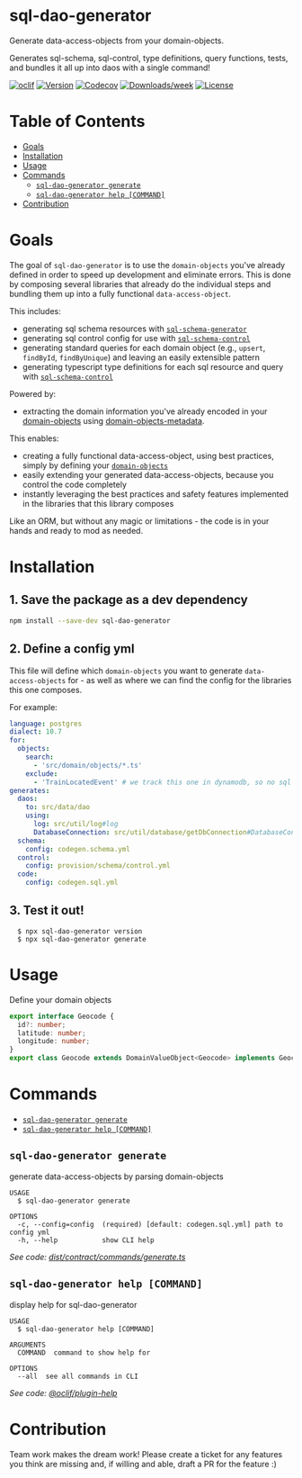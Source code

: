 sql-dao-generator
==============

Generate data-access-objects from your domain-objects.

Generates sql-schema, sql-control, type definitions, query functions, tests, and bundles it all up into daos with a single command!

[![oclif](https://img.shields.io/badge/cli-oclif-brightgreen.svg)](https://oclif.io)
[![Version](https://img.shields.io/npm/v/sql-dao-generator.svg)](https://npmjs.org/package/sql-dao-generator)
[![Codecov](https://codecov.io/gh/uladkasach/sql-dao-generator/branch/master/graph/badge.svg)](https://codecov.io/gh/uladkasach/sql-dao-generator)
[![Downloads/week](https://img.shields.io/npm/dw/sql-dao-generator.svg)](https://npmjs.org/package/sql-dao-generator)
[![License](https://img.shields.io/npm/l/sql-dao-generator.svg)](https://github.com/uladkasach/sql-dao-generator/blob/master/package.json)

# Table of Contents
<!-- toc -->
- [Goals](#goals)
- [Installation](#installation)
- [Usage](#usage)
- [Commands](#commands)
  - [`sql-dao-generator generate`](#sql-dao-generator-generate)
  - [`sql-dao-generator help [COMMAND]`](#sql-dao-generator-help-command)
- [Contribution](#contribution)
<!-- tocstop -->

# Goals

The goal of `sql-dao-generator` is to use the `domain-objects` you've already defined in order to speed up development and eliminate errors. This is done by composing several libraries that already do the individual steps and bundling them up into a fully functional `data-access-object`.

This includes:
- generating sql schema resources with [`sql-schema-generator`](https://github.com/uladkasach/sql-schema-generator)
- generating sql control config for use with [`sql-schema-control`](https://github.com/uladkasach/sql-schema-control)
- generating standard queries for each domain object (e.g., `upsert`, `findById`, `findByUnique`) and leaving an easily extensible pattern
- generating typescript type definitions for each sql resource and query with [`sql-schema-control`](https://github.com/uladkasach/sql-schema-control)

Powered by:
- extracting the domain information you've already encoded in your [domain-objects](https://github.com/uladkasach/domain-objects) using [domain-objects-metadata](https://github.com/uladkasach/domain-objects-metadata).

This enables:
- creating a fully functional data-access-object, using best practices, simply by defining your [`domain-objects`](https://github.com/uladkasach/domain-objects)
- easily extending your generated data-access-objects, because you control the code completely
- instantly leveraging the best practices and safety features implemented in the libraries that this library composes

Like an ORM, but without any magic or limitations - the code is in your hands and ready to mod as needed.

# Installation

## 1. Save the package as a dev dependency
  ```sh
  npm install --save-dev sql-dao-generator
  ```

## 2. Define a config yml

This file will define which `domain-objects` you want to generate `data-access-objects` for - as well as where we can find the config for the libraries this one composes.

For example:
```yml
language: postgres
dialect: 10.7
for:
  objects:
    search:
      - 'src/domain/objects/*.ts'
    exclude:
      - 'TrainLocatedEvent' # we track this one in dynamodb, so no sql dao needed
generates:
  daos:
    to: src/data/dao
    using:
      log: src/util/log#log
      DatabaseConnection: src/util/database/getDbConnection#DatabaseConnection
  schema:
    config: codegen.schema.yml
  control:
    config: provision/schema/control.yml
  code:
    config: codegen.sql.yml

```

## 3. Test it out!
```
  $ npx sql-dao-generator version
  $ npx sql-dao-generator generate
```


# Usage

Define your domain objects
```ts
export interface Geocode {
  id?: number;
  latitude: number;
  longitude: number;
}
export class Geocode extends DomainValueObject<Geocode> implements Geocode {}
```

# Commands
<!-- commands -->
* [`sql-dao-generator generate`](#sql-dao-generator-generate)
* [`sql-dao-generator help [COMMAND]`](#sql-dao-generator-help-command)

## `sql-dao-generator generate`

generate data-access-objects by parsing domain-objects

```
USAGE
  $ sql-dao-generator generate

OPTIONS
  -c, --config=config  (required) [default: codegen.sql.yml] path to config yml
  -h, --help           show CLI help
```

_See code: [dist/contract/commands/generate.ts](https://github.com/uladkasach/sql-dao-generator/blob/v0.0.0/dist/contract/commands/generate.ts)_

## `sql-dao-generator help [COMMAND]`

display help for sql-dao-generator

```
USAGE
  $ sql-dao-generator help [COMMAND]

ARGUMENTS
  COMMAND  command to show help for

OPTIONS
  --all  see all commands in CLI
```

_See code: [@oclif/plugin-help](https://github.com/oclif/plugin-help/blob/v2.2.0/src/commands/help.ts)_
<!-- commandsstop -->


# Contribution

Team work makes the dream work! Please create a ticket for any features you think are missing and, if willing and able, draft a PR for the feature :)
